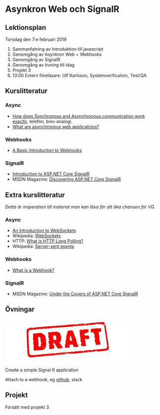 # Asynkron Web och SignalR 

## Lektionsplan
Torsdag den 7:e februari 2019

1. Sammanfatning av Introduktion till javascript
1. Genomgång av Asynkron Web + Webhooks
1. Genomgång av SignalR 
1. Genomgång av övning till idag
1. Projekt 3
1. 13:00 Extern föreläsare: Ulf Karlsson, Systemverification, Test/QA

## Kurslitteratur

### Async
- [How does Synchronous and Asynchronous communication work exactly](https://stackoverflow.com/questions/10102580/how-does-synchronous-and-asynchronous-communication-work-exactly/10102768#10102768), telefon, brev analogi.
- [What are asynchronous web applications?](https://www.quora.com/What-are-asynchronous-web-applications)

### Webhooks
- [A Basic Introduction to Webhooks](https://markheath.net/post/basic-introduction-webhooks)

### SignalR
- [Introduction to ASP.NET Core SignalR](https://docs.microsoft.com/en-us/aspnet/core/signalr/introduction?view=aspnetcore-2.2)
- MSDN Magazine: [Discovering ASP.NET Core SignalR](https://msdn.microsoft.com/en-us/magazine/mt846469)

## Extra kurslitteratur
*Detta är insperation till material man kan läsa för att öka chansen för VG.*
### Async
- [An Introduction to WebSockets ](https://blog.teamtreehouse.com/an-introduction-to-websockets)
- Wikipedia: [WebSockets](https://en.wikipedia.org/wiki/WebSocket)
- HTTP: [What is HTTP Long Polling?](https://www.pubnub.com/blog/2014-12-01-http-long-polling/)
- Wikipedia: [Server-sent events](https://en.wikipedia.org/wiki/Server-sent_events)

### Webhooks
- [What is a Webhook?](https://codeburst.io/what-are-webhooks-b04ec2bf9ca2)

### SignalR
- MSDN Magazine: [Under the Covers of ASP.NET Core SignalR](https://msdn.microsoft.com/en-us/magazine/mt846655)

## Övningar
![Draft](draft.jpg)

Create a simple Signal R application

Attach to a webhook, eg [github](https://developer.github.com/webhooks/), slack
## Projekt
Försätt med projekt 3
